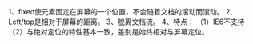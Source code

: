 1、fixed使元素固定在屏幕的一个位置，不会随着文档的滚动而滚动。
2、Left/top是相对于屏幕的距离。
3、脱离文档流。
4、特点：
（1）IE6不支持
（2）与绝对定位的特性基本一致，差别是始终相对与屏幕定位。